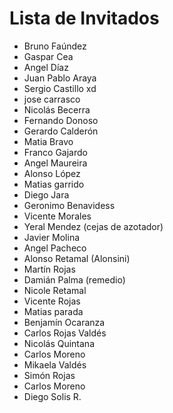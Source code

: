 # Lista de Invitados

* Bruno Faúndez
* Gaspar Cea 
* Angel Díaz 
* Juan Pablo Araya
* Sergio Castillo xd
* jose carrasco
* Nicolás Becerra
* Fernando Donoso
* Gerardo Calderón 
* Matia Bravo
* Franco Gajardo
* Angel Maureira
* Alonso López
* Matias garrido
* Diego Jara
* Geronimo Benavidess
* Vicente Morales
* Yeral Mendez (cejas de azotador)
* Javier Molina
* Angel Pacheco
* Alonso Retamal (Alonsini)
* Martín Rojas
* Damián Palma (remedio)
* Nicole Retamal
* Vicente Rojas 
* Matias parada
* Benjamín Ocaranza
* Carlos Rojas Valdés
* Nicolás Quintana
* Carlos Moreno
* Mikaela Valdés
* Simón Rojas
* Carlos Moreno 
* Diego Solis R.
